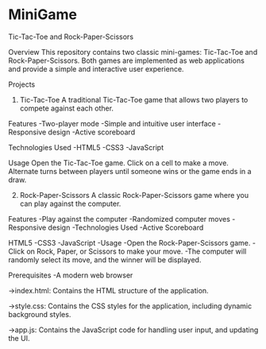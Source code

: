 # MiniGame
Tic-Tac-Toe and Rock-Paper-Scissors

Overview
This repository contains two classic mini-games: Tic-Tac-Toe and Rock-Paper-Scissors. Both games are implemented as web applications and provide a simple and interactive user experience.

Projects
1. Tic-Tac-Toe
A traditional Tic-Tac-Toe game that allows two players to compete against each other.

Features
-Two-player mode
-Simple and intuitive user interface
-Responsive design
-Active scoreboard

Technologies Used
-HTML5
-CSS3
-JavaScript

Usage
Open the Tic-Tac-Toe game.
Click on a cell to make a move.
Alternate turns between players until someone wins or the game ends in a draw.

2. Rock-Paper-Scissors
A classic Rock-Paper-Scissors game where you can play against the computer.

Features
-Play against the computer
-Randomized computer moves
-Responsive design
-Technologies Used
-Active Scoreboard

HTML5
-CSS3
-JavaScript
-Usage
-Open the Rock-Paper-Scissors game.
-Click on Rock, Paper, or Scissors to make your move.
-The computer will randomly select its move, and the winner will be displayed.

Prerequisites
-A modern web browser

->index.html: Contains the HTML structure of the application.

->style.css: Contains the CSS styles for the application, including dynamic background styles.

->app.js: Contains the JavaScript code for handling user input, and updating the UI.
